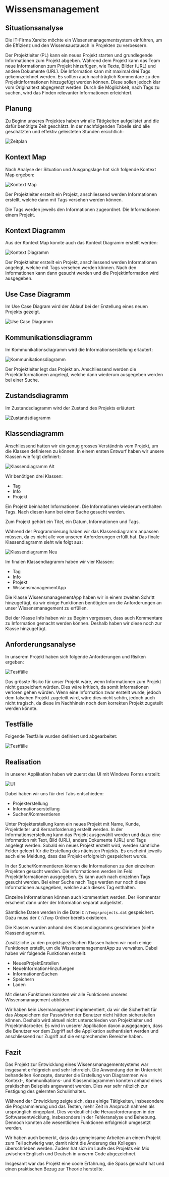 # Wissensmanagement

## Situationsanalyse

Die IT-Firma Xarelto möchte ein Wissensmanagementsystem einführen, um die Effizienz und den Wissensaustausch in Projekten zu verbessern.

Der Projektleiter (PL) kann ein neues Projekt starten und grundlegende Informationen zum Projekt abgeben.
Während dem Projekt kann das Team neue Informationen zum Projekt hinzufügen, wie Texte, Bilder (URL) und andere Dokumente (URL).
Die Information kann mit maximal drei Tags gekennzeichnet werden.
Es sollten auch nachträglich Kommentare zu den Projektinformationen hinzugefügt werden können. Diese sollen jedoch klar vom Originaltext abgegrenzt werden.
Durch die Möglichkeit, nach Tags zu suchen, wird das Finden relevanter Informationen erleichtert.

## Planung

Zu Beginn unseres Projektes haben wir alle Tätigkeiten aufgelistet und die dafür benötigte Zeit geschätzt.
In der nachfolgenden Tabelle sind alle geschätzten und effektiv geleisteten Stunden ersichtlich:

![Zeitplan](Zeitplan.png)

## Kontext Map

Nach Analyse der Situation und Ausgangslage hat sich folgende Kontext Map ergeben:

![Kontext Map](Context_Map.png)

Der Projektleiter erstellt ein Projekt, anschliessend werden Informationen erstellt, welche dann mit Tags versehen werden können.

Die Tags werden jeweils den Informationen zugeordnet. Die Informationen einem Projekt.

## Kontext Diagramm

Aus der Kontext Map konnte auch das Kontext Diagramm erstellt werden:

![Kontext Diagramm](Kontextdiagramm.png)

Der Projektleiter erstellt ein Projekt, anschliessend werden Informationen angelegt, welche mit Tags versehen werden können. Nach den Informationen kann dann gesucht werden und die Projektinformation wird ausgegeben.

## Use Case Diagramm

Im Use Case Diagram wird der Ablauf bei der Erstellung eines neuen Projekts gezeigt.

![Use Case Diagramm](UseCaseDiagramm.png)

## Kommunikationsdiagramm

Im Kommunikationsdiagramm wird die Informationserstellung erläutert:

![Kommunikationsdiagramm](Kommunikationsdiagramm.png)

Der Projektleiter legt das Projekt an. Anschliessend werden die Projektinformationen angelegt, welche dann wiederum ausgegeben werden bei einer Suche.

## Zustandsdiagramm

Im Zustandsdiagramm wird der Zustand des Projekts erläutert:

![Zustandsdiagramm](Zustandsdiagramm.png)

## Klassendiagramm

Anschliessend hatten wir ein genug grosses Verständnis vom Projekt, um die Klassen definieren zu können.
In einem ersten Entwurf haben wir unsere Klassen wie folgt definiert:

![Klassendiagramm Alt](Classdiagram.png)

Wir benötigen drei Klassen:

- Tag
- Info
- Projekt

Ein Projekt beinhaltet Informationen. Die Informationen wiederum enthalten Tags.
Nach diesen kann bei einer Suche gesucht werden.

Zum Projekt gehört ein Titel, ein Datum, Informationen und Tags.

Während der Programmierung haben wir das Klassendiagramm anpassen müssen, da es nicht alle von unseren Anforderungen erfüllt hat.
Das finale Klassendiagramm sieht wie folgt aus:

![Klassendiagramm Neu](Classdiagram_New.png)

Im finalen Klassendiagramm haben wir vier Klassen:

- Tag
- Info
- Projekt
- WissensmanagementApp

Die Klasse WissensmanagementApp haben wir in einem zweiten Schritt hinzugefügt,
da wir einige Funktionen benötigten um die Anforderungen an unser Wissensmanagement zu erfüllen.

Bei der Klasse Info haben wir zu Beginn vergessen, dass auch Kommentare zu Information gemacht werden können.
Deshalb haben wir diese noch zur Klasse hinzugefügt.

## Anforderungsanalyse

In unserem Projekt haben sich folgende Anforderungen und Risiken ergeben:

![Testfälle](Anforderungen.png)

Das grösste Risiko für unser Projekt wäre, wenn Informationen zum Projekt nicht gespeichert würden.
Dies wäre kritisch, da somit Informationen verloren gehen würden.
Wenn eine Information zwar erstellt wurde, jedoch dem falschen Projekt zugeteilt wird, wäre dies nicht schön, jedoch auch nicht tragisch, da diese im Nachhinein noch dem korrekten Projekt zugeteilt werden könnte.

## Testfälle

Folgende Testfälle wurden definiert und abgearbeitet:

![Testfälle](Testfaelle.png)

## Realisation

In unserer Applikation haben wir zuerst das UI mit Windows Forms erstellt:

![UI](UI.png)

Dabei haben wir uns für drei Tabs entschieden:

- Projekterstellung
- Informationserstellung
- Suchen/Kommentieren

Unter Projekterstellung kann ein neues Projekt mit Name, Kunde, Projektleiter und Kernanforderung erstellt werden.
In der Informationserstellung kann das Projekt ausgewählt werden und dazu eine Information mit Text, Bild (URL), andere Dokumente (URL) und Tags angelegt werden.
Sobald ein neues Projekt erstellt wird, werden sämtliche Felder geleert für die Erstellung des nächsten Projekts.
Es erscheint jeweils auch eine Meldung, dass das Projekt erfolgreich gespeichert wurde.

In der Suche/Kommentieren können die Informationen zu den einzelnen Projekten gesucht werden.
Die Informationen werden im Feld Projektinformationen ausgegeben.
Es kann auch nach einzelnen Tags gesucht werden. Bei einer Suche nach Tags werden nur noch diese Informationen ausgegeben, welche auch dieses Tag enthalten.

Einzelne Informationen können auch kommentiert werden. Der Kommentar erscheint dann unter der Information separat aufgelistet.

Sämtliche Daten werden in die Datei `C:\Temp\projects.dat` gespeichert. Dazu muss der `C:\Temp` Ordner bereits existieren.

Die Klassen wurden anhand des Klassendiagramms geschrieben (siehe Klassendiagramm).

Zusätzliche zu den projektspezifischen Klassen haben wir noch einige Funktionen erstellt, um die WissensmanagementApp zu verwalten. Dabei haben wir folgende Funktionen erstellt:

- NeuesProjektErstellen
- NeueInformationHinzufuegen
- InformationenSuchen
- Speichern
- Laden

Mit diesen Funktionen konnten wir alle Funktionen unseres Wissensmanagement abbilden.

Wir haben kein Usermanagement implementiert, da wir die Sicherheit für das Abspeichern der Passwörter der Benutzer nicht hätten sicherstellen können.
Deshalb wird aktuell nicht unterschieden von Projektleiter und Projektmitarbeiter.
Es wird in unserer Applikation davon ausgegangen, dass die Benutzer vor dem Zugriff auf die Applikation authentisiert werden und anschliessend nur Zugriff auf die ensprechenden Bereiche haben.

## Fazit

Das Projekt zur Entwicklung eines Wissensmanagementsystems war insgesamt erfolgreich und sehr lehrreich.
Die Anwendung der im Unterricht behandelten Konzepte, darunter die Erstellung von Diagrammen wie Kontext-, Kommunikations- und Klassendiagrammen konnten anhand eines praktischen Beispiels angewandt werden.
Dies war sehr nützlich zur Festigung des gelernten Schulinhaltes.

Während der Entwicklung zeigte sich, dass einige Tätigkeiten, insbesondere die Programmierung und das Testen, mehr Zeit in Anspruch nahmen als ursprünglich eingeplant.
Dies verdeutlicht die Herausforderungen in der Softwareentwicklung, insbesondere in der Fehleranalyse und Behebung.
Dennoch konnten alle wesentlichen Funktionen erfolgreich umgesetzt werden.

Wir haben auch bemerkt, dass das gemeinsame Arbeiten an einem Projekt zum Teil schwierig war, damit nicht die Änderung des Kollegen überschrieben werden.
Zudem hat sich im Laufe des Projekts ein Mix zwischen Englisch und Deutsch in unserm Code abgezeichnet.

Insgesamt war das Projekt eine coole Erfahrung, die Spass gemacht hat und einen praktischen Bezug zur Theorie herstellte.
